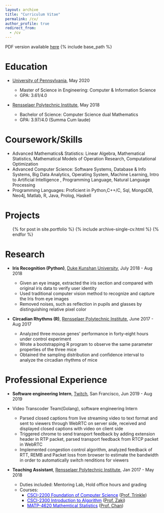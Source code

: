 ```yaml
---
layout: archive
title: "Curriculum Vitae"
permalink: /cv/
author_profile: true
redirect_from:
  - /cv
---
```

PDF version available [<u>here</u>](https://piggy1228.github.io/files/CV_Kexin.pdf)
{% include base_path %}


Education
======
* [<u>University of Pennsylvania</u>](http://www.cis.upenn.edu/index.php), May 2020
    * Master of Science in Engineering: Computer & Information Science
    * GPA: 3.61/4.0

* [<u>Rensselaer Polytechnic Institute</u>](https://science.rpi.edu/computer-science), May 2018
    * Bachelor of Science: Computer Science dual Mathematics
    * GPA: 3.97/4.0 (Summa Cum laude)


Coursework/Skills
======
* Advanced Mathematics& Statistics: Linear Algebra, Mathematical Statistics, Mathematical Models of Operation Research, Computational Optimization
* Advanced Computer Science: Software Systems, Database & Info Systems, Big Data Analytics, Operating System, Machine Learning, Intro to Artificial Intelligence , Programming Language, Natural Language Processing
* Programming Languages: Proficient in Python,C++/C, Sql, MongoDB, Neo4j, Matlab, R, Java, Prolog, Haskell


Projects
=====
<ul>{% for post in site.portfolio %}
  {% include archive-single-cv.html %}
{% endfor %}</ul>


Research
======
* __Iris Recognition (Python)__, [<u>Duke Kunshan University</u>](https://dukekunshan.edu.cn/zh), July 2018 - Aug 2018
    * Given an eye image, extracted the iris section and compared with original iris data to verify user identity
    * Used traditional computer vision method to recognize and capture the Iris from eye images
    * Removed noises, such as reflection in pupils and glasses by distinguishing relative pixel color

* __Circadian Rhythms (R)__, [<u>Rensselaer Polytechnic Institute</u>](https://science.rpi.edu/computer-science), June 2017 - Aug 2017
    * Analyzed three mouse genes' performance in forty-eight hours under control experiment
    * Wrote a bootstrapping R program to observe the same parameter properties of the three mice
    * Obtained the sampling distribution and confidence interval to analyze the circadian rhythms of mice

Professional Experience
======
* __Software engineering Intern__, [<u>Twitch</u>](https://www.twitch.tv/), San Francisco, Jun 2019 - Aug 2019
* Video Transcoder Team(Golang), software engineering Intern
    * Parsed closed captions from live streaming video to text format and sent to viewers through WebRTC on server
    side, received and displayed closed captions with video on client side
    * Triggered chrome to send transport feedback by adding extension header in RTP packet, parsed transport feedback
    from RTCP packet in WebRTC
    * Implemented congestion control algorithm, analyzed feedback of RTT, REMB and Packet loss from browser to
estimate the bandwidth in order to automatically switch renditions for viewers


* __Teaching Assistant__, [<u>Rensselaer Polytechnic Institute</u>](https://science.rpi.edu/computer-science), Jan 2017 - May 2018
    * Duties included: Mentoring Lab, Hold office hours and grading
    * Courses:
        - [<span class="underline-on-hover" style="color:#0000FF">CSCI-2200 Foundation of Computer Science</span>](http://www.cs.rpi.edu/academics/courses/spring17/focs/) ([Prof. Trinkle](http://www.cs.rpi.edu/~trink/))
        - [<span class="underline-on-hover" style="color:#0000FF">CSCI-2300 Introduction to Algorithm</span>](http://www.cs.rpi.edu/~zaki/www-new/pmwiki.php/IntroAlgorithms/Main) ([Prof. Zaki](http://www.cs.rpi.edu/~zaki/www-new/pmwiki.php/Main/HomePage))
        - [<span class="underline-on-hover" style="color:#0000FF">MATP-4620 Mathemtical Statistics</span>](https://www.coursehero.com/file/16237124/Course-Intro/) ([Prof. Chan](https://scholar.google.com/citations?user=tmYLtDgAAAAJ&hl=en))



<!--
Publications
======
  <ul>{% for post in site.publications %}
    {% include archive-single-cv.html %}
  {% endfor %}</ul>

Talks
======
  <ul>{% for post in site.talks %}
    {% include archive-single-talk-cv.html %}
  {% endfor %}</ul>


Teaching
======
  <ul>{% for post in site.teaching %}
    {% include archive-single-cv.html %}
  {% endfor %}</ul>

Service and leadership
======
* Currently signed in to 43 different slack teams
-->
